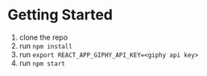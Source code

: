 # Getting Started

1. clone the repo
2. run `npm install`
3. run `export REACT_APP_GIPHY_API_KEY=<giphy api key>`
4. run `npm start`

